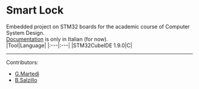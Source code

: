 # Smart Lock
Embedded project on STM32 boards for the academic course of Computer System Design.
\
[Documentation](https://github.com/gae-m/SmartLock/blob/main/Smart%20Lock.pdf) is only in Italian (for now).
\
|Tool|Language|
|:---|:---|
|STM32CubeIDE 1.9.0|C|

---

Contributors:
- [G.Martedì](https://github.com/gae-m)
- [B.Salzillo](https://github.com/biagio97)
